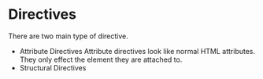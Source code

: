# Directives
There are two main type of directive.
* Attribute Directives
Attribute directives look like normal HTML attributes. They only effect the element they
are attached to.
* Structural Directives